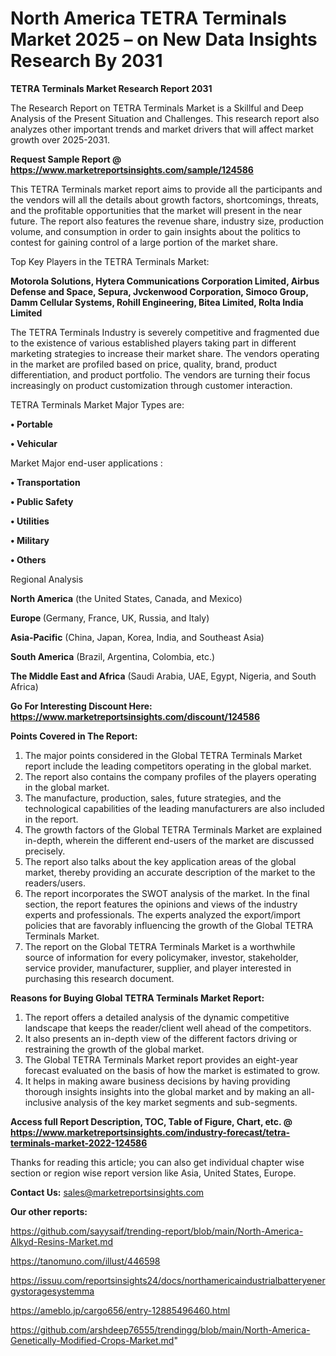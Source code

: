 # North America TETRA Terminals Market 2025 – on New Data Insights Research By 2031

<strong>TETRA Terminals Market Research Report 2031</strong>

The Research Report on TETRA Terminals Market is a Skillful and Deep Analysis of the Present Situation and Challenges. This research report also analyzes other important trends and market drivers that will affect market growth over 2025-2031.

<strong>Request Sample Report @ <a href=https://www.marketreportsinsights.com/sample/124586>https://www.marketreportsinsights.com/sample/124586</a></strong>

This TETRA Terminals market report aims to provide all the participants and the vendors will all the details about growth factors, shortcomings, threats, and the profitable opportunities that the market will present in the near future. The report also features the revenue share, industry size, production volume, and consumption in order to gain insights about the politics to contest for gaining control of a large portion of the market share.

Top Key Players in the TETRA Terminals Market:

<strong>Motorola Solutions, Hytera Communications Corporation Limited, Airbus Defense and Space, Sepura, Jvckenwood Corporation, Simoco Group, Damm Cellular Systems, Rohill Engineering, Bitea Limited, Rolta India Limited</strong>

The TETRA Terminals Industry is severely competitive and fragmented due to the existence of various established players taking part in different marketing strategies to increase their market share. The vendors operating in the market are profiled based on price, quality, brand, product differentiation, and product portfolio. The vendors are turning their focus increasingly on product customization through customer interaction.

TETRA Terminals Market Major Types are:

<strong>• Portable

• Vehicular</strong>

Market Major end-user applications :

<strong>• Transportation

• Public Safety

• Utilities

• Military

• Others</strong>

Regional Analysis

</u><strong><b>North America</b></strong> (the United States, Canada, and Mexico)

<strong><b>Europe </b></strong>(Germany, France, UK, Russia, and Italy)

<strong><b>Asia-Pacific</b></strong> (China, Japan, Korea, India, and Southeast Asia)

<strong><b>South America</b></strong> (Brazil, Argentina, Colombia, etc.)

<strong><b>The Middle East and Africa</b></strong> (Saudi Arabia, UAE, Egypt, Nigeria, and South Africa)

<strong>Go For Interesting Discount Here: <a href=https://www.marketreportsinsights.com/discount/124586>https://www.marketreportsinsights.com/discount/124586</a></strong>

<strong>Points Covered in The Report:</strong>
<ol>
  <li>The major points considered in the Global TETRA Terminals Market report include the leading competitors operating in the global market.</li>
  <li>The report also contains the company profiles of the players operating in the global market.</li>
  <li>The manufacture, production, sales, future strategies, and the technological capabilities of the leading manufacturers are also included in the report.</li>
  <li>The growth factors of the Global TETRA Terminals Market are explained in-depth, wherein the different end-users of the market are discussed precisely.</li>
  <li>The report also talks about the key application areas of the global market, thereby providing an accurate description of the market to the readers/users.</li>
  <li>The report incorporates the SWOT analysis of the market. In the final section, the report features the opinions and views of the industry experts and professionals. The experts analyzed the export/import policies that are favorably influencing the growth of the Global TETRA Terminals Market.</li>
  <li>The report on the Global TETRA Terminals Market is a worthwhile source of information for every policymaker, investor, stakeholder, service provider, manufacturer, supplier, and player interested in purchasing this research document.</li>
</ol>
<strong>Reasons for Buying Global TETRA Terminals Market Report:</strong>

<ol>
  <li>The report offers a detailed analysis of the dynamic competitive landscape that keeps the reader/client well ahead of the competitors.</li>
  <li>It also presents an in-depth view of the different factors driving or restraining the growth of the global market.</li>
  <li>The Global TETRA Terminals Market report provides an eight-year forecast evaluated on the basis of how the market is estimated to grow.</li>
  <li>It helps in making aware business decisions by having providing thorough insights insights into the global market and by making an all-inclusive analysis of the key market segments and sub-segments.</li>
</ol>
<strong>Access full Report Description, TOC, Table of Figure, Chart, etc. @ <a href=https://www.marketreportsinsights.com/industry-forecast/tetra-terminals-market-2022-124586>https://www.marketreportsinsights.com/industry-forecast/tetra-terminals-market-2022-124586</a></strong>


Thanks for reading this article; you can also get individual chapter wise section or region wise report version like Asia, United States, Europe.

<strong>Contact Us:</strong>
sales@marketreportsinsights.com

<strong>Our other reports:</strong>

<a href=https://github.com/sayysaif/trending-report/blob/main/North-America-Alkyd-Resins-Market.md>https://github.com/sayysaif/trending-report/blob/main/North-America-Alkyd-Resins-Market.md</a>

<a href=https://tanomuno.com/illust/446598>https://tanomuno.com/illust/446598</a>

<a href=https://issuu.com/reportsinsights24/docs/northamericaindustrialbatteryenergystoragesystemma>https://issuu.com/reportsinsights24/docs/northamericaindustrialbatteryenergystoragesystemma</a>

<a href=https://ameblo.jp/cargo656/entry-12885496460.html>https://ameblo.jp/cargo656/entry-12885496460.html</a>

<a href=https://github.com/arshdeep76555/trendingg/blob/main/North-America-Genetically-Modified-Crops-Market.md>https://github.com/arshdeep76555/trendingg/blob/main/North-America-Genetically-Modified-Crops-Market.md</a>"
